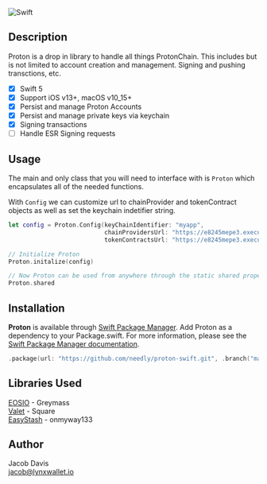 ![Swift](https://github.com/needly/proton-swift/workflows/Swift/badge.svg?event=push)

## Description

Proton is a drop in library to handle all things ProtonChain. This includes but is not limited to account creation and management. Signing and pushing transctions, etc.

- [x] Swift 5
- [x] Support iOS v13+, macOS v10_15+
- [x] Persist and manage Proton Accounts
- [x] Persist and manage private keys via keychain
- [x] Signing transactions
- [ ] Handle ESR Signing requests

## Usage

The main and only class that you will need to interface with is `Proton` which encapsulates all of the needed functions.

With `Config` we can customize url to chainProvider and tokenContract objects as well as set the keychain indetifier string.

```swift
let config = Proton.Config(keyChainIdentifier: "myapp",
                           chainProvidersUrl: "https://e8245mepe3.execute-api.us-west-2.amazonaws.com/dev/chain-providers",
                           tokenContractsUrl: "https://e8245mepe3.execute-api.us-west-2.amazonaws.com/dev/token-contracts")

// Initialize Proton                           
Proton.initalize(config)

// Now Proton can be used from anywhere through the static shared property
Proton.shared
```

## Installation

**Proton** is available through [Swift Package Manager](https://swift.org/package-manager/).
Add Proton as a dependency to your Package.swift. For more information, please see the [Swift Package Manager documentation](https://github.com/apple/swift-package-manager/tree/master/Documentation).

```swift
.package(url: "https://github.com/needly/proton-swift.git", .branch("master"))
```

## Libraries Used
[EOSIO](https://github.com/greymass/swift-eosio) - Greymass   
[Valet](https://github.com/square/Valet) - Square   
[EasyStash](https://github.com/onmyway133/EasyStash) - onmyway133

## Author

Jacob Davis  
jacob@lynxwallet.io
